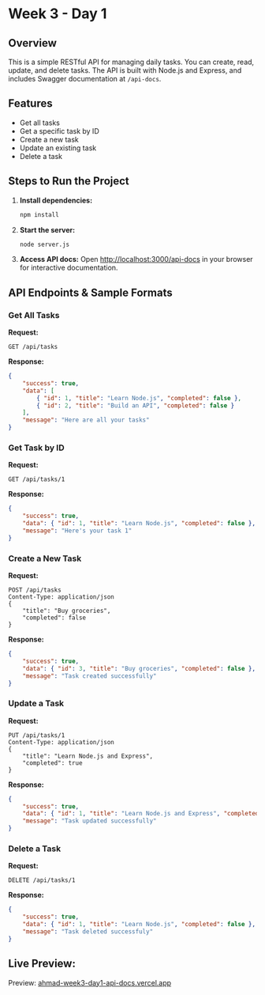 # Week 3 - Day 1

## Overview
This is a simple RESTful API for managing daily tasks. You can create, read, update, and delete tasks. The API is built with Node.js and Express, and includes Swagger documentation at `/api-docs`.

## Features
- Get all tasks
- Get a specific task by ID
- Create a new task
- Update an existing task
- Delete a task

## Steps to Run the Project
1. **Install dependencies:**
	 ```bash
	 npm install
	 ```
2. **Start the server:**
	 ```bash
	 node server.js
	 ```
3. **Access API docs:**
	 Open [http://localhost:3000/api-docs](http://localhost:3000/api-docs) in your browser for interactive documentation.

## API Endpoints & Sample Formats

### Get All Tasks
**Request:**
```
GET /api/tasks
```
**Response:**
```json
{
	"success": true,
	"data": [
		{ "id": 1, "title": "Learn Node.js", "completed": false },
		{ "id": 2, "title": "Build an API", "completed": false }
	],
	"message": "Here are all your tasks"
}
```

### Get Task by ID
**Request:**
```
GET /api/tasks/1
```
**Response:**
```json
{
	"success": true,
	"data": { "id": 1, "title": "Learn Node.js", "completed": false },
	"message": "Here's your task 1"
}
```

### Create a New Task
**Request:**
```
POST /api/tasks
Content-Type: application/json
{
	"title": "Buy groceries",
	"completed": false
}
```
**Response:**
```json
{
	"success": true,
	"data": { "id": 3, "title": "Buy groceries", "completed": false },
	"message": "Task created successfully"
}
```

### Update a Task
**Request:**
```
PUT /api/tasks/1
Content-Type: application/json
{
	"title": "Learn Node.js and Express",
	"completed": true
}
```
**Response:**
```json
{
	"success": true,
	"data": { "id": 1, "title": "Learn Node.js and Express", "completed": true },
	"message": "Task updated successfully"
}
```

### Delete a Task
**Request:**
```
DELETE /api/tasks/1
```
**Response:**
```json
{
	"success": true,
	"data": { "id": 1, "title": "Learn Node.js", "completed": false },
	"message": "Task deleted successfuly"
}
```

## Live Preview:
Preview: [ahmad-week3-day1-api-docs.vercel.app](https://ahmad-week3-day1-api-docs.vercel.app/)

